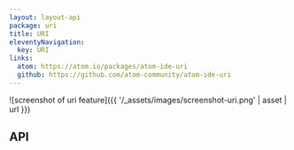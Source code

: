 ```yaml
---
layout: layout-api
package: uri
title: URI
eleventyNavigation:
  key: URI
links:
  atom: https://atom.io/packages/atom-ide-uri
  github: https://github.com/atom-community/atom-ide-uri
---
```


![screenshot of uri feature]({{ '/_assets/images/screenshot-uri.png' | asset | url }})

## API
